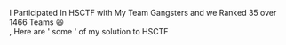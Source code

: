 I Participated In HSCTF with My Team  Gangsters and we Ranked 35 over 1466 Teams :smiley:	
, Here are ' some ' of my solution to HSCTF 
